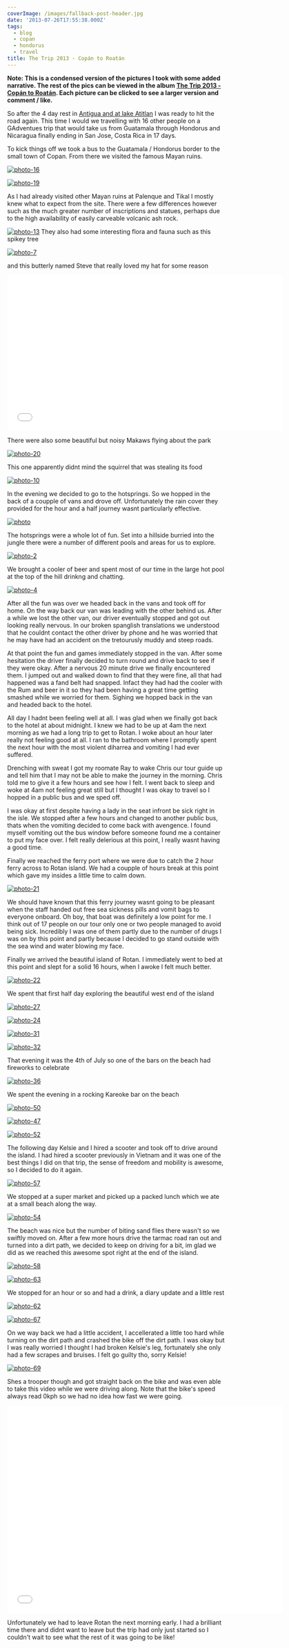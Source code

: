 ```yaml
---
coverImage: /images/fallback-post-header.jpg
date: '2013-07-26T17:55:38.000Z'
tags:
  - blog
  - copan
  - hondorus
  - travel
title: The Trip 2013 - Copán to Roatán
---
```


**Note: This is a condensed version of the pictures I took with some added narrative. The rest of the pics can be viewed in the album [The Trip 2013 - Copán to Roatán](https://www.facebook.com/mikeysee/media_set?set=a.10151781346696031.1073741840.593661030&type=3). Each picture can be clicked to see a larger version and comment / like.**

So after the 4 day rest in [Antigua and at lake Atitlan](/posts/the-trip-2013-el-ramate-to-antigua/) I was ready to hit the road again. This time I would we travelling with 16 other people on a GAdventues trip that would take us from Guatamala through Hondorus and Nicaragua finally ending in San Jose, Costa Rica in 17 days.

<!-- more -->

To kick things off we took a bus to the Guatamala / Hondorus border to the small town of Copan. From there we visited the famous Mayan ruins.

[![photo-16](/wp-content/uploads/2013/07/photo-163.jpg)](https://www.facebook.com/photo.php?fbid=10151781356306031&set=a.10151781346696031.1073741840.593661030&type=3&theater)

[![photo-19](/wp-content/uploads/2013/07/photo-193.jpg)](https://www.facebook.com/photo.php?fbid=10151781357741031&set=a.10151781346696031.1073741840.593661030&type=3&theater)

As I had already visited other Mayan ruins at Palenque and Tikal I mostly knew what to expect from the site. There were a few differences however such as the much greater number of inscriptions and statues, perhaps due to the high availability of easily carveable volcanic ash rock.

[![photo-13](/wp-content/uploads/2013/07/photo-1312.jpg)](https://www.facebook.com/photo.php?fbid=10151781354441031&set=a.10151781346696031.1073741840.593661030&type=3&theater)
They also had some interesting flora and fauna such as this spikey tree

[![photo-7](/wp-content/uploads/2013/07/photo-714.jpg)](https://www.facebook.com/photo.php?fbid=10151781350701031&set=a.10151781346696031.1073741840.593661030&type=3&theater)

and this butterly named Steve that really loved my hat for some reason

<iframe width="640" height="360" src="//www.youtube.com/embed/-7mTY1AKoqc" frameborder="0" allowfullscreen></iframe>

There were also some beautiful but noisy Makaws flying about the park

[![photo-20](/wp-content/uploads/2013/07/photo-203.jpg)](https://www.facebook.com/photo.php?fbid=10151781358216031&set=a.10151781346696031.1073741840.593661030&type=3&theater)

This one apparently didnt mind the squirrel that was stealing its food

[![photo-10](/wp-content/uploads/2013/07/photo-1013.jpg)](https://www.facebook.com/photo.php?fbid=10151781352046031&set=a.10151781346696031.1073741840.593661030&type=3&theater)

In the evening we decided to go to the hotsprings. So we hopped in the back of a coupple of vans and drove off. Unfortunately the rain cover they provided for the hour and a half journey wasnt particularly effective.

[![photo](/wp-content/uploads/2013/07/photo3.jpg)](https://www.facebook.com/photo.php?fbid=10151781348136031&set=a.10151781346696031.1073741840.593661030&type=3&theater)

The hotsprings were a whole lot of fun. Set into a hillside burried into the jungle there were a number of different pools and areas for us to explore.

[![photo-2](/wp-content/uploads/2013/07/photo-214.jpg)](https://www.facebook.com/photo.php?fbid=10151781348181031&set=a.10151781346696031.1073741840.593661030&type=3&theater)

We brought a cooler of beer and spent most of our time in the large hot pool at the top of the hill drinkng and chatting.

[![photo-4](/wp-content/uploads/2013/07/photo-414.jpg)](https://www.facebook.com/photo.php?fbid=10151781349071031&set=a.10151781346696031.1073741840.593661030&type=3&theater)

After all the fun was over we headed back in the vans and took off for home. On the way back our van was leading with the other behind us. After a while we lost the other van, our driver eventually stopped and got out looking really nervous. In our broken spanglish translations we understood that he couldnt contact the other driver by phone and he was worried that he may have had an accident on the tretourusly muddy and steep roads.

At that point the fun and games immediately stopped in the van. After some hesitation the driver finally decided to turn round and drive back to see if they were okay. After a nervous 20 minute drive we finally encountered them. I jumped out and walked down to find that they were fine, all that had happened was a fand belt had snapped. Infact they had had the cooler with the Rum and beer in it so they had been having a great time getting smashed while we worried for them. Sighing we hopped back in the van and headed back to the hotel.

All day I hadnt been feeling well at all. I was glad when we finally got back to the hotel at about midnight. I knew we had to be up at 4am the next morning as we had a long trip to get to Rotan. I woke about an hour later really not feeling good at all. I ran to the bathroom where I promptly spent the next hour with the most violent diharrea and vomiting I had ever suffered.

Drenching with sweat I got my roomate Ray to wake Chris our tour guide up and tell him that I may not be able to make the journey in the morning. Chris told me to give it a few hours and see how I felt. I went back to sleep and woke at 4am not feeling great still but I thought I was okay to travel so I hopped in a public bus and we sped off.

I was okay at first despite having a lady in the seat infront be sick right in the isle. We stopped after a few hours and changed to another public bus, thats when the vomiting decided to come back with avengence. I found myself vomiting out the bus window before someone found me a container to put my face over. I felt really delerious at this point, I really wasnt having a good time.

Finally we reached the ferry port where we were due to catch the 2 hour ferry across to Rotan island. We had a coupple of hours break at this point which gave my insides a little time to calm down.

[![photo-21](/wp-content/uploads/2013/07/photo-215.jpg)](https://www.facebook.com/photo.php?fbid=10151781358086031&set=a.10151781346696031.1073741840.593661030&type=3&theater)

We should have known that this ferry journey wasnt going to be pleasant when the staff handed out free sea sickness pills and vomit bags to everyone onboard. Oh boy, that boat was definitely a low point for me. I think out of 17 people on our tour only one or two people managed to avoid being sick. Incredibly I was one of them partly due to the number of drugs I was on by this point and partly because I decided to go stand outside with the sea wind and water blowing my face.

Finally we arrived the beautiful island of Rotan. I immediately went to bed at this point and slept for a solid 16 hours, when I awoke I felt much better.

[![photo-22](/wp-content/uploads/2013/07/photo-223.jpg)](https://www.facebook.com/photo.php?fbid=10151781358671031&set=a.10151781346696031.1073741840.593661030&type=3&theater)

We spent that first half day exploring the beautiful west end of the island

[![photo-27](/wp-content/uploads/2013/07/photo-273.jpg)](https://www.facebook.com/photo.php?fbid=10151781360661031&set=a.10151781346696031.1073741840.593661030&type=3&theater)

[![photo-24](/wp-content/uploads/2013/07/photo-243.jpg)](https://www.facebook.com/photo.php?fbid=10151781359971031&set=a.10151781346696031.1073741840.593661030&type=3&theater)

[![photo-31](/wp-content/uploads/2013/07/photo-315.jpg)](https://www.facebook.com/photo.php?fbid=10151781362236031&set=a.10151781346696031.1073741840.593661030&type=3&theater)

[![photo-32](/wp-content/uploads/2013/07/photo-323.jpg)](https://www.facebook.com/photo.php?fbid=10151781362721031&set=a.10151781346696031.1073741840.593661030&type=3&theater)

That evening it was the 4th of July so one of the bars on the beach had fireworks to celebrate

[![photo-36](/wp-content/uploads/2013/07/photo-363.jpg)](https://www.facebook.com/photo.php?fbid=10151781364086031&set=a.10151781346696031.1073741840.593661030&type=3&theater)

We spent the evening in a rocking Kareoke bar on the beach

[![photo-50](/wp-content/uploads/2013/07/photo-503.jpg)](https://www.facebook.com/photo.php?fbid=10151781367861031&set=a.10151781346696031.1073741840.593661030&type=3&theater)

[![photo-47](/wp-content/uploads/2013/07/photo-473.jpg)](https://www.facebook.com/photo.php?fbid=10151781367126031&set=a.10151781346696031.1073741840.593661030&type=3&theater)

[![photo-52](/wp-content/uploads/2013/07/photo-523.jpg)](https://www.facebook.com/photo.php?fbid=10151781368476031&set=a.10151781346696031.1073741840.593661030&type=3&theater)

The following day Kelsie and I hired a scooter and took off to drive around the island. I had hired a scooter previously in Vietnam and it was one of the best things I did on that trip, the sense of freedom and mobility is awesome, so I decided to do it again.

[![photo-57](/wp-content/uploads/2013/07/photo-572.jpg)](https://www.facebook.com/photo.php?fbid=10151781370936031&set=a.10151781346696031.1073741840.593661030&type=3&theater)

We stopped at a super market and picked up a packed lunch which we ate at a small beach along the way.

[![photo-54](/wp-content/uploads/2013/07/photo-543.jpg)](https://www.facebook.com/photo.php?fbid=10151781369741031&set=a.10151781346696031.1073741840.593661030&type=3&theater)

The beach was nice but the number of biting sand flies there wasn't so we swiftly moved on. After a few more hours drive the tarmac road ran out and turned into a dirt path, we decided to keep on driving for a bit, im glad we did as we reached this awesome spot right at the end of the island.

[![photo-58](/wp-content/uploads/2013/07/photo-583.jpg)](https://www.facebook.com/photo.php?fbid=10151781371741031&set=a.10151781346696031.1073741840.593661030&type=3&theater)

[![photo-63](/wp-content/uploads/2013/07/photo-633.jpg)](https://www.facebook.com/photo.php?fbid=10151781373206031&set=a.10151781346696031.1073741840.593661030&type=3&theater)

We stopped for an hour or so and had a drink, a diary update and a little rest

[![photo-62](/wp-content/uploads/2013/07/photo-623.jpg)](https://www.facebook.com/photo.php?fbid=10151781372736031&set=a.10151781346696031.1073741840.593661030&type=3&theater)

[![photo-67](/wp-content/uploads/2013/07/photo-673.jpg)](https://www.facebook.com/photo.php?fbid=10151781374831031&set=a.10151781346696031.1073741840.593661030&type=3&theater)

On we way back we had a little accident, I accellerated a little too hard while turning on the dirt path and crashed the bike off the dirt path. I was okay but I was really worried I thought I had broken Kelsie's leg, fortunately she only had a few scrapes and bruises. I felt go guilty tho, sorry Kelsie!

[![photo-69](/wp-content/uploads/2013/07/photo-693.jpg)](https://www.facebook.com/photo.php?fbid=10151781375111031&set=a.10151781346696031.1073741840.593661030&type=3&theater)

Shes a trooper though and got straight back on the bike and was even able to take this video while we were driving along. Note that the bike's speed always read 0kph so we had no idea how fast we were going.

<iframe width="640" height="480" src="//www.youtube.com/embed/5Asvg5yvSqs" frameborder="0" allowfullscreen></iframe>

Unfortunately we had to leave Rotan the next morning early. I had a brilliant time there and didnt want to leave but the trip had only just started so I couldn't wait to see what the rest of it was going to be like!
